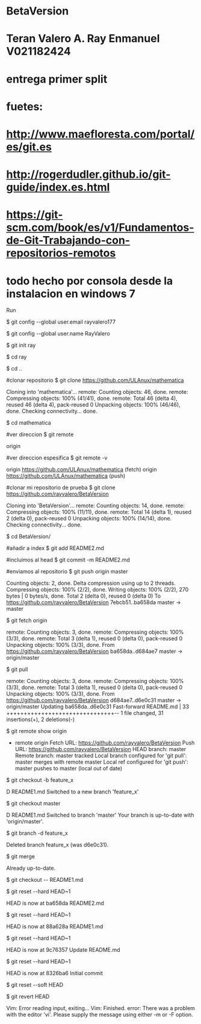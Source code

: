 # BetaVersion

# Teran Valero A. Ray Enmanuel V021182424    
# entrega primer split
# fuetes:
# http://www.maefloresta.com/portal/es/git.es
# http://rogerdudler.github.io/git-guide/index.es.html
# https://git-scm.com/book/es/v1/Fundamentos-de-Git-Trabajando-con-repositorios-remotos
# todo hecho por consola desde la instalacion en windows 7

Run

$ git config --global user.email rayvalero177

$ git config --global user.name RayValero

$ git init ray

$ cd ray

$ cd ..

#clonar repositorio
$ git clone https://github.com/ULAnux/mathematica

Cloning into 'mathematica'...
remote: Counting objects: 46, done.
remote: Compressing objects: 100% (41/41), done.
remote: Total 46 (delta 4), reused 46 (delta 4), pack-reused 0
Unpacking objects: 100% (46/46), done.
Checking connectivity... done.

$ cd mathematica

#ver direccion
$ git remote

origin

#ver direccion espesifica
$ git remote -v

origin  https://github.com/ULAnux/mathematica (fetch)
origin  https://github.com/ULAnux/mathematica (push)

#clonar mi repositorio de prueba
$ git clone https://github.com/rayvalero/BetaVersion

Cloning into 'BetaVersion'...
remote: Counting objects: 14, done.
remote: Compressing objects: 100% (11/11), done.
remote: Total 14 (delta 1), reused 2 (delta 0), pack-reused 0
Unpacking objects: 100% (14/14), done.
Checking connectivity... done.

$ cd BetaVersion/

#añadir a index
$ git add README2.md

#incluimos al head 
$ git commit -m README2.md

#enviamos al repositorio
$ git push origin master

Counting objects: 2, done.
Delta compression using up to 2 threads.
Compressing objects: 100% (2/2), done.
Writing objects: 100% (2/2), 270 bytes | 0 bytes/s, done.
Total 2 (delta 0), reused 0 (delta 0)
To https://github.com/rayvalero/BetaVersion
7ebcb51..ba658da  master -> master

$ git fetch origin

remote: Counting objects: 3, done.
remote: Compressing objects: 100% (3/3), done.
remote: Total 3 (delta 1), reused 0 (delta 0), pack-reused 0
Unpacking objects: 100% (3/3), done.
From https://github.com/rayvalero/BetaVersion
   ba658da..d684ae7  master     -> origin/master

$ git pull

remote: Counting objects: 3, done.
remote: Compressing objects: 100% (3/3), done.
remote: Total 3 (delta 1), reused 0 (delta 0), pack-reused 0
Unpacking objects: 100% (3/3), done.
From https://github.com/rayvalero/BetaVersion
   d684ae7..d6e0c31  master     -> origin/master
Updating ba658da..d6e0c31
Fast-forward
 README.md | 33 +++++++++++++++++++++++++++++++--
 1 file changed, 31 insertions(+), 2 deletions(-)
 
$ git remote show origin

* remote origin
  Fetch URL: https://github.com/rayvalero/BetaVersion
  Push  URL: https://github.com/rayvalero/BetaVersion
  HEAD branch: master
  Remote branch:
    master tracked
  Local branch configured for 'git pull':
    master merges with remote master
  Local ref configured for 'git push':
    master pushes to master (local out of date)

$ git checkout -b feature_x

D       README1.md
Switched to a new branch 'feature_x'

$ git checkout master

D       README1.md
Switched to branch 'master'
Your branch is up-to-date with 'origin/master'.

$ git branch -d feature_x

Deleted branch feature_x (was d6e0c31).

$ git merge

Already up-to-date.

$ git checkout -- README1.md

$ git reset --hard HEAD~1

HEAD is now at ba658da README2.md

$ git reset --hard HEAD~1

HEAD is now at 88a628a README1.md

$ git reset --hard HEAD~1

HEAD is now at 9c76357 Update README.md

$ git reset --hard HEAD~1

HEAD is now at 8326ba6 Initial commit

$ git reset --soft HEAD

$ git revert HEAD

Vim: Error reading input, exiting...
Vim: Finished.
error: There was a problem with the editor 'vi'.
Please supply the message using either -m or -F option.
